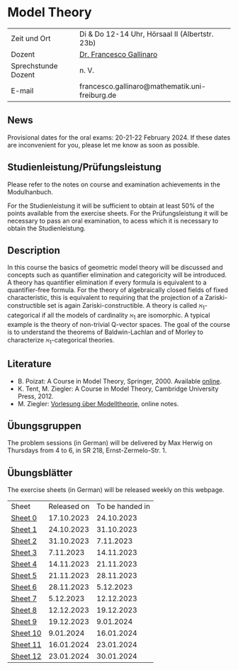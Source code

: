  
<h1> Model Theory </h1>

<table cellspacing="1" cellpadding="1" border="0" width="100%" align="center">
  <tbody>
    <tr>
    <td>Zeit und Ort </td>
    <td>Di & Do 12-14 Uhr, Hörsaal II (Albertstr. 23b)</td>
    </tr>
   <tr>
      <td>Dozent</td>
      <td><a href="https://fgallinaro.github.io/" rel="noopener" target="_blank"> Dr. Francesco Gallinaro</a></td>
    </tr>
    <tr>
      <td>Sprechstunde Dozent </td>
      <td>n. V. </td>
    </tr>
    <tr>
      <td>E-mail</td>
      <td>francesco.gallinaro@mathematik.uni-freiburg.de</td>
    </tr>
    


  </tbody>
</table>

<h2>News</h2>
Provisional dates for the oral exams: 20-21-22 February 2024. If these dates are inconvenient for you, please let me know as soon as possible.
 
<!--
<h2>Exams</h2> 
Notwendig sind: 
<ul> 

<li> Regelm&auml;&szlig;ige Teilnahme am w&ouml;chentlichen Tutorat (maximal zweimaliges Fehlen). </li>
<li> Erlangen von mindestens 50 Prozent der erreichbaren Punkte bei den schriftlich zu bearbeitenden &Uuml;bungsaufgaben. </li>
<li> Vorrechnen mindestens einer &Uuml;bungsaufgabe an der Tafel im Tutorat; alle m&uuml;ssen in der Lage sein, die von ihnen abgegebenen &Uuml;bungsaufgaben an der Tafel vorzurechnen. </li>

</ul>
<b>Bitte beachten Sie die weiteren Hinweise zu Studien- und
Pr&uuml;fungsleistungen im Modulhandbuch zu Ihrem Studiengang.</b>
-->

<h2>Studienleistung/Pr&uuml;fungsleistung</h2>

Please refer to the notes on course and examination achievements in the Modulhanbuch.

For the Studienleistung it will be sufficient to obtain at least 50% of the points available from the exercise sheets. For the Pr&uuml;fungsleistung it will be necessary to pass an oral examination, to acess which it is necessary to obtain the Studienleistung.

<!--
<h2>Anmeldung/Organisatorisches</h2>
<p>Die Anmeldung zu den Übungsgruppen erfolgt via ILIAS.
</p>
-->

<h2>Description</h2>

In this course the basics of geometric model theory will be discussed and concepts such as quantifier elimination and categoricity will be introduced.
A theory has quantifier elimination if every formula is equivalent to a quantifier-free formula. For the theory of algebraically closed fields of fixed characteristic, this is equivalent to requiring that the projection of a Zariski-constructible set is again Zariski-constructible.
A theory is called &#8501;<sub>1</sub>-categorical if all the models of cardinality &#8501;<sub>1</sub> are isomorphic. A typical example is the theory of non-trivial Q-vector spaces. The goal of the course is to understand the theorems of Baldwin-Lachlan and of Morley to characterize &#8501;<sub>1</sub>-categorical theories.

<h2>Literature</h2>

<ul>
 <li> B. Poizat: A Course in Model Theory, Springer, 2000. Available <a href="https://link.springer.com/book/10.1007/978-1-4419-8622-1">online</a>.</li>
 <li> K. Tent, M. Ziegler: A Course in Model Theory, Cambridge University Press, 2012. </li>
 <li> M. Ziegler: <a href="http://home.mathematik.uni-freiburg.de/ziegler/skripte/modell1.pdf">Vorlesung &uuml;ber Modelltheorie</a>, online notes.</li>
</ul>

<h2>Übungsgruppen</h2>

The problem sessions (in German) will be delivered by Max Herwig on Thursdays from 4 to 6, in SR 218, Ernst-Zermelo-Str. 1.

<h2>Übungsblätter</h2>

The exercise sheets (in German) will be released weekly on this webpage.

<table cellspacing="1" cellpadding="1" border="0" width="100%" align="center">
  <tbody>
    <tr>
     <td>Sheet</td>
     <td>Released on</td>
     <td>To be handed in</td>
    </tr>
    <tr>
     <td><a href="https://fgallinaro.github.io/mt_wise2324/blatt0.pdf">Sheet 0</a></td>
     <td>17.10.2023</td>
     <td>24.10.2023</td>
    </tr>
   <tr>
     <td><a href="https://fgallinaro.github.io/mt_wise2324/blatt1.pdf">Sheet 1</a></td>
     <td>24.10.2023</td>
     <td>31.10.2023</td>
    </tr>
    <tr>
     <td><a href="https://fgallinaro.github.io/mt_wise2324/blatt2.pdf">Sheet 2</a></td>
     <td>31.10.2023</td>
     <td>7.11.2023</td>
    </tr>
     <tr>
     <td><a href="https://fgallinaro.github.io/mt_wise2324/blatt3.pdf">Sheet 3</a></td>
     <td>7.11.2023</td>
     <td>14.11.2023</td>
    </tr>
   <tr>
     <td><a href="https://fgallinaro.github.io/mt_wise2324/blatt4.pdf">Sheet 4</a></td>
     <td>14.11.2023</td>
     <td>21.11.2023</td>
    </tr>
    <tr>
     <td><a href="https://fgallinaro.github.io/mt_wise2324/blatt5.pdf">Sheet 5</a></td>
     <td>21.11.2023</td>
     <td>28.11.2023</td>
    </tr>
   <tr>
     <td><a href="https://fgallinaro.github.io/mt_wise2324/blatt6.pdf">Sheet 6</a></td>
     <td>28.11.2023</td>
     <td>5.12.2023</td>
    </tr>
   <tr>
     <td><a href="https://fgallinaro.github.io/mt_wise2324/blatt7.pdf">Sheet 7</a></td>
     <td>5.12.2023</td>
     <td>12.12.2023</td>
    </tr>
   <tr>
     <td><a href="https://fgallinaro.github.io/mt_wise2324/blatt8.pdf">Sheet 8</a></td>
     <td>12.12.2023</td>
     <td>19.12.2023</td>
    </tr>
   <tr>
     <td><a href="https://fgallinaro.github.io/mt_wise2324/blatt9.pdf">Sheet 9</a></td>
     <td>19.12.2023</td>
     <td>9.01.2024</td>
    </tr>
   <tr>
     <td><a href="https://fgallinaro.github.io/mt_wise2324/blatt10.pdf">Sheet 10</a></td>
     <td>9.01.2024</td>
     <td>16.01.2024</td>
    </tr>
   <tr>
     <td><a href="https://fgallinaro.github.io/mt_wise2324/blatt11.pdf">Sheet 11</a></td>
     <td>16.01.2024</td>
     <td>23.01.2024</td>
    </tr>
   <tr>
     <td><a href="https://fgallinaro.github.io/mt_wise2324/blatt12.pdf">Sheet 12</a></td>
     <td>23.01.2024</td>
     <td>30.01.2024</td>
    </tr>
  </tbody>
</table>


<br><br><br><br><br><br><br>
  
  <html>  	
<body>
